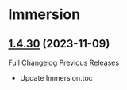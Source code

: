 # Immersion

## [1.4.30](https://github.com/seblindfors/Immersion/tree/1.4.30) (2023-11-09)
[Full Changelog](https://github.com/seblindfors/Immersion/compare/1.4.29...1.4.30) [Previous Releases](https://github.com/seblindfors/Immersion/releases)

- Update Immersion.toc  
